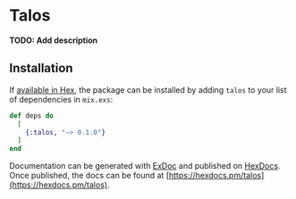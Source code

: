 # Talos

**TODO: Add description**

## Installation

If [available in Hex](https://hex.pm/docs/publish), the package can be installed
by adding `talos` to your list of dependencies in `mix.exs`:

```elixir
def deps do
  [
    {:talos, "~> 0.1.0"}
  ]
end
```

Documentation can be generated with [ExDoc](https://github.com/elixir-lang/ex_doc)
and published on [HexDocs](https://hexdocs.pm). Once published, the docs can
be found at [https://hexdocs.pm/talos](https://hexdocs.pm/talos).

